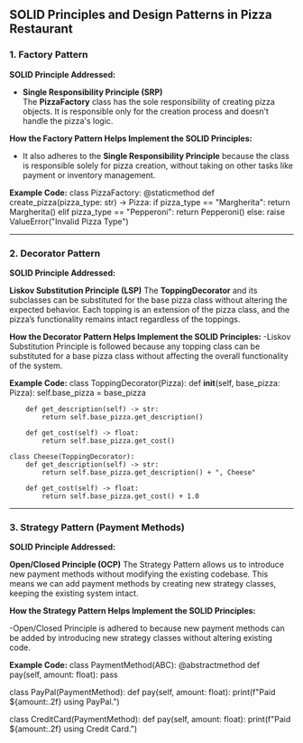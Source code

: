 ## **SOLID Principles and Design Patterns in Pizza Restaurant**

### **1. Factory Pattern**

**SOLID Principle Addressed:**
- **Single Responsibility Principle (SRP)**  
    The **PizzaFactory** class has the sole responsibility of creating pizza objects. It is responsible only for the creation process and doesn’t handle the pizza's logic.

**How the Factory Pattern Helps Implement the SOLID Principles:**
- It also adheres to the **Single Responsibility Principle** because the class is responsible solely for pizza creation, without taking on other tasks like payment or inventory management.

**Example Code:**
class PizzaFactory:
    @staticmethod
    def create_pizza(pizza_type: str) -> Pizza:
        if pizza_type == "Margherita":
            return Margherita()
        elif pizza_type == "Pepperoni":
            return Pepperoni()
        else:
            raise ValueError("Invalid Pizza Type")

---

### **2. Decorator Pattern**
**SOLID Principle Addressed:**

**Liskov Substitution Principle (LSP)**
The **ToppingDecorator** and its subclasses can be substituted for the base pizza class without altering the expected behavior. Each topping is an extension of the pizza class, and the pizza’s functionality remains intact regardless of the toppings.

**How the Decorator Pattern Helps Implement the SOLID Principles:**
-Liskov Substitution Principle is followed because any topping class can be substituted for a base pizza class without affecting the overall functionality of the system.

**Example Code:**
    class ToppingDecorator(Pizza):
        def __init__(self, base_pizza: Pizza):
            self.base_pizza = base_pizza

        def get_description(self) -> str:
            return self.base_pizza.get_description()

        def get_cost(self) -> float:
            return self.base_pizza.get_cost()

    class Cheese(ToppingDecorator):
        def get_description(self) -> str:
            return self.base_pizza.get_description() + ", Cheese"

        def get_cost(self) -> float:
            return self.base_pizza.get_cost() + 1.0

---

### **3. Strategy Pattern (Payment Methods)**
**SOLID Principle Addressed:**

**Open/Closed Principle (OCP)**
The Strategy Pattern allows us to introduce new payment methods without modifying the existing codebase. This means we can add payment methods by creating new strategy classes, keeping the existing system intact.

**How the Strategy Pattern Helps Implement the SOLID Principles:**

-Open/Closed Principle is adhered to because new payment methods can be added by introducing new strategy classes without altering existing code.

**Example Code:**
class PaymentMethod(ABC):
    @abstractmethod
    def pay(self, amount: float):
        pass

class PayPal(PaymentMethod):
    def pay(self, amount: float):
        print(f"Paid ${amount:.2f} using PayPal.")

class CreditCard(PaymentMethod):
    def pay(self, amount: float):
        print(f"Paid ${amount:.2f} using Credit Card.")
